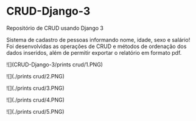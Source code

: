 # CRUD-Django-3
Repositório de CRUD usando Django 3


Sistema de cadastro de pessoas informando nome, idade, sexo e salário!
Foi desenvolvidas as operações de CRUD e métodos de ordenação dos dados inseridos, além de permitir exportar o relatório em formato pdf.


![](CRUD-Django-3/prints crud/1.PNG)

![](./prints crud/2.PNG)

![](./prints crud/3.PNG)

![](./prints crud/4.PNG)

![](./prints crud/5.PNG)
